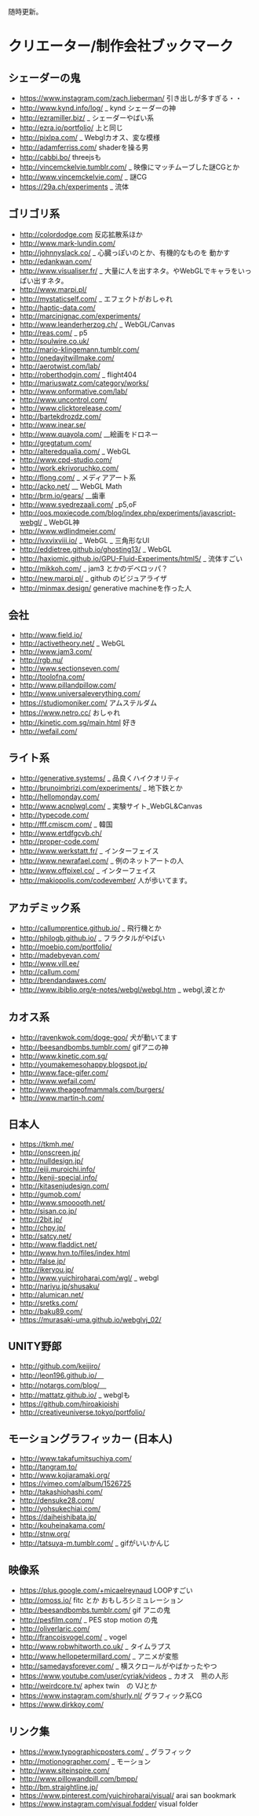 随時更新。


# クリエーター/制作会社ブックマーク

## シェーダーの鬼
* https://www.instagram.com/zach.lieberman/ 引き出しが多すぎる・・
* http://www.kynd.info/log/ _ kynd シェーダーの神
* http://ezramiller.biz/ _ シェーダーやばい系
* http://ezra.io/portfolio/ 上と同じ
* http://pixlpa.com/ _ Webglカオス、変な模様
* http://adamferriss.com/ shaderを操る男
* http://cabbi.bo/ threejsも
* http://vincemckelvie.tumblr.com/ _ 映像にマッチムーブした謎CGとか
* http://www.vincemckelvie.com/ _ 謎CG 
* https://29a.ch/experiments _ 流体

## ゴリゴリ系
* http://colordodge.com 反応拡散系ほか
* http://www.mark-lundin.com/
* http://johnnyslack.co/ _ 心臓っぽいのとか、有機的なものを 動かす
* http://edankwan.com/
* http://www.visualiser.fr/ _ 大量に人を出すネタ。やWebGLでキャラをいっぱい出すネタ。
* http://www.marpi.pl/
* http://mystaticself.com/ _ エフェクトがおしゃれ
* http://haptic-data.com/
* http://marcinignac.com/experiments/
* http://www.leanderherzog.ch/ _ WebGL/Canvas
* http://reas.com/ _ p5
* http://soulwire.co.uk/
* http://mario-klingemann.tumblr.com/
* http://onedayitwillmake.com/
* http://aerotwist.com/lab/
* http://roberthodgin.com/ _ flight404
* http://mariuswatz.com/category/works/
* http://www.onformative.com/lab/
* http://www.uncontrol.com/
* http://www.clicktorelease.com/
* http://bartekdrozdz.com/
* http://www.inear.se/
* http://www.quayola.com/ __絵画をドロネー
* http://gregtatum.com/
* http://alteredqualia.com/ _ WebGL
* http://www.cpd-studio.com/
* http://work.ekrivoruchko.com/
* http://flong.com/ _ メディアアート系
* http://acko.net/ __ WebGL Math
* http://brm.io/gears/ __歯車
* http://www.syedrezaali.com/ _p5,oF
* http://oos.moxiecode.com/blog/index.php/experiments/javascript-webgl/ _ WebGL神
* http://www.wdlindmeier.com/
* http://ivxvixviii.io/ _ WebGL _ 三角形なUI
* http://eddietree.github.io/ghosting13/ _ WebGL
* http://haxiomic.github.io/GPU-Fluid-Experiments/html5/ _ 流体すごい
* http://mikkoh.com/ _ jam3 とかのデベロッパ？
* http://new.marpi.pl/ _ github のビジュアライザ
* http://minmax.design/ generative machineを作った人


## 会社
* http://www.field.io/
* http://activetheory.net/ _ WebGL
* http://www.jam3.com/
* http://rgb.nu/
* http://www.sectionseven.com/
* http://toolofna.com/ 
* http://www.pillandpillow.com/
* http://www.universaleverything.com/  
* https://studiomoniker.com/ アムステルダム
* https://www.netro.cc/ おしゃれ
* http://kinetic.com.sg/main.html 好き
* http://wefail.com/

## ライト系
* http://generative.systems/ _ 品良くハイクオリティ
* http://brunoimbrizi.com/experiments/ _ 地下鉄とか
* http://hellomonday.com/
* http://www.acnplwgl.com/ _ 実験サイト_WebGL&Canvas
* http://typecode.com/
* http://fff.cmiscm.com/ _ 韓国
* http://www.ertdfgcvb.ch/
* http://proper-code.com/
* http://www.werkstatt.fr/ _ インターフェイス
* http://www.newrafael.com/ _ 例のネットアートの人
* http://www.offpixel.co/  _ インターフェイス
* http://makiopolis.com/codevember/ 人が歩いてます。

## アカデミック系
* http://callumprentice.github.io/ _ 飛行機とか
* http://philogb.github.io/ _ フラクタルがやばい
* http://moebio.com/portfolio/
* http://madebyevan.com/
* http://www.vill.ee/
* http://callum.com/
* http://brendandawes.com/
* http://www.ibiblio.org/e-notes/webgl/webgl.htm _ webgl,波とか

## カオス系
* http://ravenkwok.com/doge-goo/ 犬が動いてます  
* http://beesandbombs.tumblr.com/ gifアニの神
* http://www.kinetic.com.sg/
* http://youmakemesohappy.blogspot.jp/
* http://www.face-gifer.com/
* http://www.wefail.com/
* http://www.theageofmammals.com/burgers/
* http://www.martin-h.com/

## 日本人
* https://tkmh.me/
* http://onscreen.jp/
* http://nulldesign.jp/
* http://eiji.muroichi.info/
* http://kenji-special.info/
* http://kitasenjudesign.com/
* http://gumob.com/
* http://www.smooooth.net/
* http://sisan.co.jp/
* http://2bit.jp/
* http://chpy.jp/
* http://satcy.net/
* http://www.fladdict.net/
* http://www.hvn.to/files/index.html
* http://false.jp/
* http://ikeryou.jp/
* http://www.yuichiroharai.com/wgl/ _ webgl
* http://nariyu.jp/shusaku/
* http://alumican.net/
* http://sretks.com/
* http://baku89.com/ 
* https://murasaki-uma.github.io/webglvj_02/

## UNITY野郎
* http://github.com/keijiro/
* http://leon196.github.io/　
* http://notargs.com/blog/　
* http://mattatz.github.io/ _ webglも
* https://github.com/hiroakioishi
* http://creativeuniverse.tokyo/portfolio/

## モーショングラフィッカー (日本人)
* http://www.takafumitsuchiya.com/
* http://tangram.to/
* http://www.kojiaramaki.org/
* https://vimeo.com/album/1526725
* http://takashiohashi.com/
* http://densuke28.com/
* http://yohsukechiai.com/
* https://daiheishibata.jp/
* http://kouheinakama.com/
* http://stnw.org/
* http://tatsuya-m.tumblr.com/ _ gifがいいかんじ

## 映像系
* https://plus.google.com/+micaelreynaud LOOPすごい
* http://omoss.io/ fitc とか おもしろシミュレーション
* http://beesandbombs.tumblr.com/ gif アニの鬼
* http://pesfilm.com/ _ PES stop motion の鬼
* http://oliverlaric.com/
* http://francoisvogel.com/ _ vogel
* http://www.robwhitworth.co.uk/ _ タイムラプス
* http://www.hellopetermillard.com/ _ アニメが変態
* http://samedaysforever.com/ _ 横スクロールがやばかったやつ
* https://www.youtube.com/user/cyriak/videos _ カオス　熊の人形
* http://weirdcore.tv/ aphex twin　の VJとか
* https://www.instagram.com/shurly.nl/ グラフィック系CG
* https://www.dirkkoy.com/

## リンク集
* https://www.typographicposters.com/ _ グラフィック 
* http://motionographer.com/ _ モーション
* http://www.siteinspire.com/
* http://www.pillowandpill.com/bmpp/
* http://bm.straightline.jp/
* https://www.pinterest.com/yuichiroharai/visual/ arai san bookmark
* https://www.instagram.com/visual.fodder/ visual folder 
